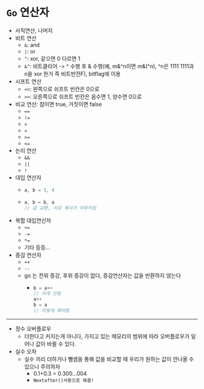 # `Go` 연산자

- 사칙연산, 나머지
- 비트 연산
  - `&`: and
  - `|`: or
  - `^`: xor, 같으면 0 다르면 1
  - `&^`: 비트클리어 -> ^ 수행 후 & 수행(예, m&^n이면 m&(^n), ^n은 1111 1111과 n을 xor 한거 즉 비트반전F), bitflag에 이용
- 시프트 연산
  - `<<`: 왼쪽으로 쉬프트 빈칸은 0으로
  - `>>`: 오른쪽으로 쉬프트 빈칸은 음수면 1, 양수면 0으로
- 비교 연산: 참이면 true, 거짓이면 false
  - `==`
  - `!=`
  - `>`
  - `<`
  - `>=`
  - `<=`
- 논리 연산
  - `&&`
  - `||`
  - `!`
- 대입 연산자
  - ```go
    a, b = 3, 4
    ```
  - ```go
    a, b = b, a
    // 값 교환, 서로 복사가 이루어짐
    ```
- 복합 대입연산자
  - `+=`
  - `-=`
  - `*=`
  - 기타 등등...
- 증감 연산자
  - `++`
  - `--`
  - go 는 전위 증강, 후위 증강이 없다, 증감연산자는 값을 반환하지 않는다
    - ```go
      b = a++
      // 이게 안됨
      a++
      b = a
      // 이렇게 해야함
      ```

---

- 정수 오버플로우
  - 더한다고 커지는게 아니다, 가지고 있는 메모리의 범위에 따라 오버플로우가 일어나 값이 바뀔 수 있다.
- 실수 오차
  - 실수 끼리 더하거나 뺄셈을 통해 값을 비교할 때 우리가 원하는 값이 안나올 수 있으니 주의하자
    - 0.1+0.3 = 0.300...004
    - `Nextafter()사용으로 해결!`
